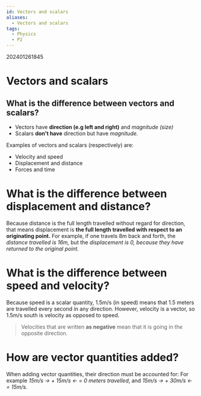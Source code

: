 ```yaml
---
id: Vectors and scalars
aliases:
  - Vectors and scalars
tags:
  - Physics
  - P2
---
```

202401261845
# Vectors and scalars

## What is the difference between vectors and scalars?

- Vectors have **direction (e.g left and right)** and *magnitude (size)* 
- Scalars **don't have** direction but have *magnitude.* 

Examples of vectors and scalars (respectively) are:

- Velocity and speed
- Displacement and distance
- Forces and time

# What is the difference between **displacement and distance?**

Because distance is the full length travelled without regard for direction, that means displacement is **the full length travelled with respect to an originating point.** For example, if one travels 8m back and forth, the *distance travelled is 16m,* but the *displacement is 0, because they have returned to the original point.* 

# What is the difference between **speed and velocity?** 

Because speed is a scalar quantity, 1.5m/s (in speed) means that 1.5 meters are travelled every second in any direction. However, velocity is a vector, so 1.5m/s south is velocity as opposed to speed. 

>Velocities that are written **as negative** mean that it is going in the opposite direction.

# How are vector quantities added?

When adding vector quantities, their direction must be accounted for: For example *15m/s → + 15m/s ← = 0 meters travelled*, and *15m/s → + 30m/s ← = 15m/s.*
